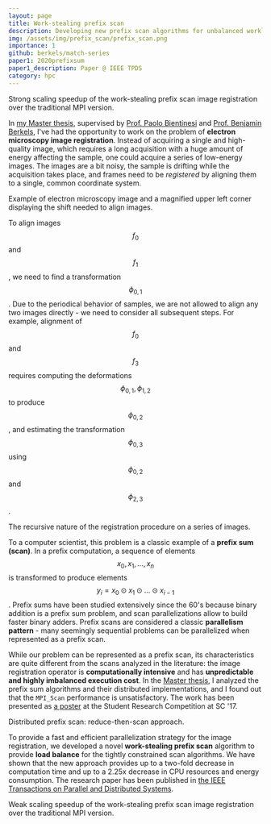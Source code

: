 ```yaml
---
layout: page
title: Work-stealing prefix scan
description: Developing new prefix scan algorithms for unbalanced workloads.
img: /assets/img/prefix_scan/prefix_scan.png
importance: 1
github: berkels/match-series
paper1: 2020prefixsum
paper1_description: Paper @ IEEE TPDS
category: hpc
---
```


<div style="vertical-align:middle; text-align:center">
    <img class="img-fluid rounded z-depth-1" src="{{ '/assets/img/prefix_scan/prefix_scan.png' | relative_url }}" alt="" title="Strong scaling."/>
</div>
<div class="caption">
  Strong scaling speedup of the work-stealing prefix scan image registration over the traditional MPI version.
</div>

In [my Master thesis](/publications#2017masterthesis), supervised by [Prof. Paolo Bientinesi](https://hpac.cs.umu.se/~pauldj/)
and [Prof. Benjamin Berkels](https://www.aices.rwth-aachen.de/en/people/berkels),
I've had the opportunity to work on the problem of **electron microscopy
image registration**. Instead of acquiring a single and high-quality image, which requires
a long acquisition with a huge amount of energy affecting the sample, one could acquire
a series of low-energy images.
The images are a bit noisy, the sample is drifting while the acquisition takes place,
and frames need to be _registered_ by aligning them to a single, common coordinate system.

<div style="margin-left: auto; margin-right: auto; display: block; justify-content: center; width: 75%">
    <img class="img-fluid rounded z-depth-1" src="{{ '/assets/img/prefix_scan/microscopy_image.png' | relative_url }}" alt="" title="Electron microscopy frames."/>
</div>
<div class="caption">
  Example of electron microscopy image and a magnified upper left corner displaying the shift needed to align images.
</div>

To align images $$f_0$$ and $$f_1$$, we need to find a transformation $$\phi_{0,1}$$. Due to the periodical
behavior of samples, we are not allowed to align any two images directly - we need to consider
all subsequent steps. For example, alignment of $$f_0$$ and $$f_3$$ requires computing the deformations
$$\phi_{0, 1}, \phi_{1, 2}$$ to produce $$\phi_{0, 2}$$, and estimating the transformation $$\phi_{0,3}$$
using $$\phi_{0,2}$$ and $$\phi_{2,3}$$.

<div style="margin-left: auto; margin-right: auto; display: block; justify-content: center; width: 75%">
    <img class="img-fluid rounded z-depth-1" src="{{ '/assets/img/prefix_scan/prefix_registration.png' | relative_url }}" alt="" title="Recursive image registration.."/>
</div>
<div class="caption">
  The recursive nature of the registration procedure on a series of images. 
</div>

To a computer scientist, this problem is a classic example of a **prefix sum (scan)**.
In a prefix computation, a sequence of elements $$x_0, x_1, \dots, x_{n}$$ is transformed
to produce elements $$y_i = x_0 \odot x_1 \odot \dots \odot x_{i-1}$$.
Prefix sums have been studied extensively since the 60's because binary addition is a prefix sum problem,
and scan parallelizations allow to build faster binary adders.
Prefix scans are considered a classic **parallelism pattern** - many seemingly sequential
problems can be parallelized when represented as a prefix scan.

While our problem can be represented as a prefix scan, its characteristics
are quite different from the scans analyzed in the literature: the image registration operator
is **computationally intensive** and has **unpredictable and highly imbalanced execution cost**.
In the [Master thesis](/publications#2017masterthesis), I analyzed the prefix sum algorithms
and their distributed implementations, and I found out that the `MPI_Scan` performance is unsatisfactory.
The work has been presented as [a poster](/publications#2017prefixsum) at the Student Research Competition at SC '17.

<div style="margin-left: auto; margin-right: auto; display: block; justify-content: center; width: 75%">
    <img class="img-fluid rounded z-depth-1" src="{{ '/assets/img/prefix_scan/distributed_prefix_scan.png' | relative_url }}" alt="" title="Distributed prefix scan.."/>
</div>
<div class="caption">
  Distributed prefix scan: reduce-then-scan approach.
</div>

To provide a fast and efficient parallelization strategy for the image registration, we developed a novel
**work-stealing prefix scan** algorithm to provide **load balance** for the tightly constrained
scan algorithms.
We have shown that the new approach provides up to a two-fold decrease in computation time and
up to a 2.25x decrease in CPU resources and energy consumption.
The research paper has been published in [the IEEE Transactions on Parallel and Distributed Systems](/publications#2020prefixsum).

<div class="row justify-content-sm-center">
    <div class="col-sm-8 mt-3 mt-md-0">
        <img class="img-fluid rounded z-depth-1" src="{{ '/assets/img/prefix_scan/weak_scaling_full.png' | relative_url }}" alt="" title="Weak scaling."/>
    </div>
</div>
<div class="caption">
  Weak scaling speedup of the work-stealing prefix scan image registration over the traditional MPI version.
</div>
